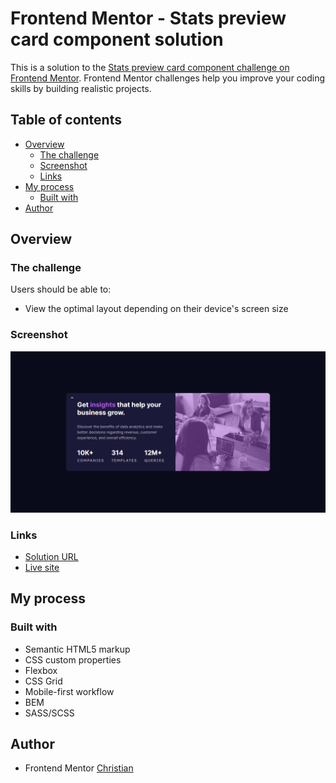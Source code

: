 # Frontend Mentor - Stats preview card component solution

This is a solution to the [Stats preview card component challenge on Frontend Mentor](https://www.frontendmentor.io/challenges/stats-preview-card-component-8JqbgoU62). Frontend Mentor challenges help you improve your coding skills by building realistic projects. 

## Table of contents

- [Overview](#overview)
  - [The challenge](#the-challenge)
  - [Screenshot](#screenshot)
  - [Links](#links)
- [My process](#my-process)
  - [Built with](#built-with)
- [Author](#author)

## Overview

### The challenge

Users should be able to:

- View the optimal layout depending on their device's screen size

### Screenshot

![](./screenshot.png)

### Links

- [Solution URL](https://www.frontendmentor.io/solutions/stats-preview-card-component-Z3DfM4UZfN)
- [Live site](https://transcendent-cupcake-57b82a.netlify.app/)

## My process

### Built with

- Semantic HTML5 markup
- CSS custom properties
- Flexbox
- CSS Grid
- Mobile-first workflow
- BEM
- SASS/SCSS

## Author

- Frontend Mentor [Christian](https://www.frontendmentor.io/profile/FLCHRIS)